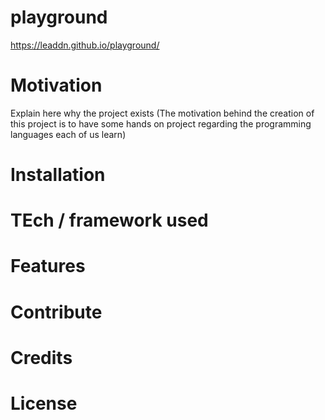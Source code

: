 # playground
https://leaddn.github.io/playground/

# Motivation
Explain here why the project exists
(The motivation behind the creation of this project is to have some 
hands on project regarding the programming languages each of us learn) 
<!-- you can reformulate 
Or write something else-->

# Installation

# TEch / framework used

# Features

# Contribute

# Credits


# License
